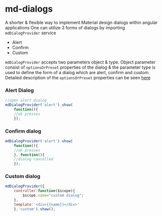 # md-dialogs
A shorter & flexible way to implement Material design dialogs within angular applications
One can utilize 3 forms of dialogs by importing `mdDialogProvider` service
 * Alert
 * Confirm
 * Custom

`mdDialogProvider` accepts two parameters object & type. Object parameter consist of `optionsOrPreset` properties of the dialog & the parameter type is used to define the form of a dialog which are alert, confirm and custom.
Detailed description of the `optionsOrPreset` properties can be seen [here](https://material.angularjs.org/HEAD/api/service/$mdDialog)

### Alert Dialog
```javascript
//open alert dialog
mdDialogProvider('alert').show(
    function(){
    //ok presses
    });
```
### Confirm dialog
```javascript 
mdDialogProvider('alert').show(
    function(){
    //ok presses
    }, function(){
    //dialog cancelled
    });
```
### Custom dialog
```javascript
mdDialogProvider({
    controller:function($scope){
        $scope.name="custom dialog";
    },
    template:'<div>{{name}}</div>'
    },'custom').show();
```



